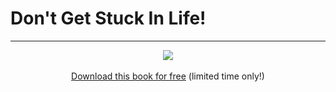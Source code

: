 # Don't Get Stuck In Life!
<hr />

<div align="center"><a href="Don't%20Get%20Stuck%20In%20Life!.pdf"><img src="img/mockup.jpg" /></a><br /><br /><a href="Don't%20Get%20Stuck%20In%20Life!.pdf">Download this book for free</a> (limited time only!)</div>
